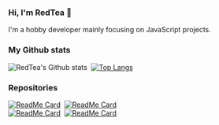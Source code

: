 ### Hi, I'm RedTea 👋

I'm a hobby developer mainly focusing on JavaScript projects.

### My Github stats
![RedTea's Github stats](https://github-readme-stats.vercel.app/api?username=redteadeveloper&show_icons=true&theme=tokyonight&hide_border=true)&nbsp;
[![Top Langs](https://github-readme-stats.vercel.app/api/top-langs/?username=redteadeveloper&layout=compact&theme=tokyonight&hide_border=true)](https://github.com/anuraghazra/github-readme-stats)
### Repositories
[![ReadMe Card](https://github-readme-stats.vercel.app/api/pin/?username=redteadeveloper&repo=SandBox&theme=tokyonight&hide_border=true)](https://github.com/redteadeveloper/SandBox)&nbsp; 
[![ReadMe Card](https://github-readme-stats.vercel.app/api/pin/?username=redteadeveloper&repo=AutoLyrics&theme=tokyonight&hide_border=true)](https://github.com/redteadeveloper/AutoLyrics)&nbsp; <br>
[![ReadMe Card](https://github-readme-stats.vercel.app/api/pin/?username=redteadeveloper&repo=Memey-Man-Bot&theme=tokyonight&hide_border=true)](https://github.com/redteadeveloper/Memey-Man-Bot)&nbsp;
[![ReadMe Card](https://github-readme-stats.vercel.app/api/pin/?username=redteadeveloper&repo=Slasher&theme=tokyonight&hide_border=true)](https://github.com/redteadeveloper/Slasher)&nbsp;

